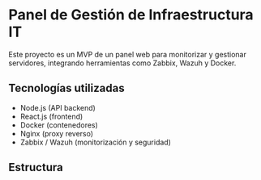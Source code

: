 # Panel de Gestión de Infraestructura IT

Este proyecto es un MVP de un panel web para monitorizar y gestionar servidores, integrando herramientas como Zabbix, Wazuh y Docker.

## Tecnologías utilizadas

- Node.js (API backend)
- React.js (frontend)
- Docker (contenedores)
- Nginx (proxy reverso)
- Zabbix / Wazuh (monitorización y seguridad)

## Estructura

